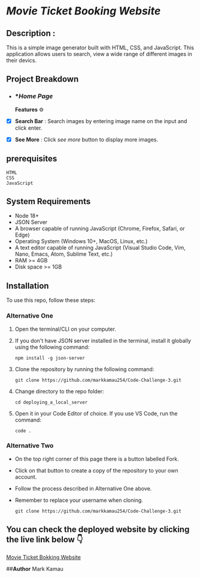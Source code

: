# *Movie Ticket Booking Website*


## **Description** :
This is a simple image generator built with HTML, CSS, and JavaScript. This application allows users to search, view a wide range of different images in their devics.


## Project Breakdown
- ### **Home Page*
   **Features** ⚙️
- [x] **Search Bar** : Search images by entering image name on the input and click enter.
- [x] **See More** : Click _see more_ button to display more images.


## prerequisites

    HTML
    CSS
    JavaScript

## System Requirements

- Node 18+
- JSON Server
- A browser capable of running JavaScript (Chrome, Firefox, Safari, or Edge)
- Operating System (Windows 10+, MacOS, Linux, etc.)
- A text editor capable of running JavaScript (Visual Studio Code, Vim, Nano, Emacs, Atom, Sublime Text, etc.)
- RAM >= 4GB
- Disk space >= 1GB

## Installation

To use this repo, follow these steps:

### Alternative One

1.  Open the terminal/CLI on your computer.

2.  If you don't have JSON server installed in the terminal, install it globally using the following command:

        npm install -g json-server

3.  Clone the repository by running the following command:

        git clone https://github.com/markkamau254/Code-Challenge-3.git

4.  Change directory to the repo folder:

        cd deploying_a_local_server

5.  Open it in your Code Editor of choice. If you use VS Code, run the command:

        code .

### Alternative Two

- On the top right corner of this page there is a button labelled Fork.

- Click on that button to create a copy of the repository to your own account.

- Follow the process described in Alternative One above.

- Remember to replace your username when cloning.

      git clone https://github.com/markkamau254/Code-Challenge-3.git

  
## **You can check the deployed website by clicking the live link below** 👇 
[Movie Ticket Bokking Website ](https://markkamau254.github.io/Code-Challenge-3/)

##**Author**
Mark Kamau

